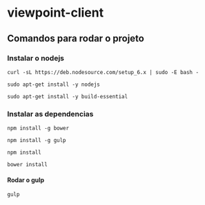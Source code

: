 # viewpoint-client

## Comandos para rodar o projeto

### Instalar o nodejs
`curl -sL https://deb.nodesource.com/setup_6.x | sudo -E bash -`

`sudo apt-get install -y nodejs`

`sudo apt-get install -y build-essential`

### Instalar as dependencias
` npm install -g bower `

` npm install -g gulp `

`npm install`

`bower install`

#### Rodar o gulp
` gulp `
